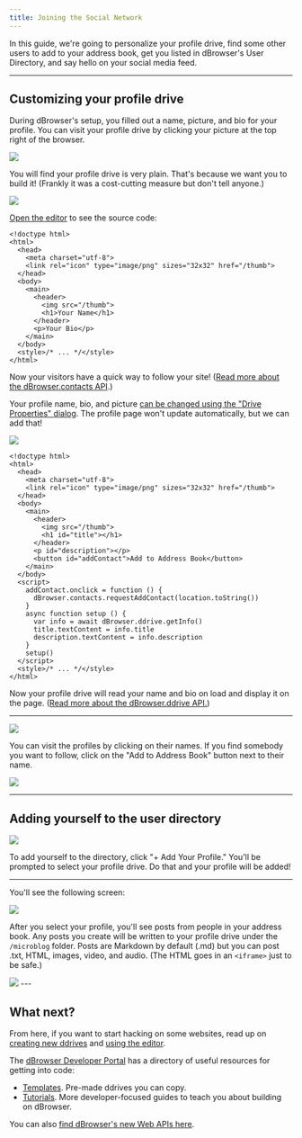 ```yaml
---
title: Joining the Social Network
---
```


In this guide, we're going to personalize your profile drive, find some other users to add to your address book, get you listed in dBrowser's User Directory, and say hello on your social media feed.

---

## Customizing your profile drive

During dBrowser's setup, you filled out a name, picture, and bio for your profile. You can visit your profile drive by clicking your picture at the top right of the browser.

<img className="centered" src="/img/profile-button.png" />

You will find your profile drive is very plain. That's because we want you to build it! (Frankly it was a cost-cutting measure but don't tell anyone.)

<img className="centered" src="/img/social-network-profile-1.png" />

[Open the editor](developers/using-the-editor.md) to see the source code:

```markup {}
<!doctype html>
<html>
  <head>
    <meta charset="utf-8">
    <link rel="icon" type="image/png" sizes="32x32" href="/thumb">
  </head>
  <body>
    <main>
      <header>
        <img src="/thumb">
        <h1>Your Name</h1>
      </header>
      <p>Your Bio</p>
    </main>
  </body>
  <style>/* ... */</style>
</html>
```
Now your visitors have a quick way to follow your site! ([Read more about the dBrowser.contacts API](apis/dbrowser.contacts.md).)

Your profile name, bio, and picture [can be changed using the "Drive Properties" dialog](developers/changing-a-ddrive-title-or-thumbnail.md). The profile page won't update automatically, but we can add that!

<img className="centered" src="/img/social-network-profile-2.png" />

```markup {21-26}
<!doctype html>
<html>
  <head>
    <meta charset="utf-8">
    <link rel="icon" type="image/png" sizes="32x32" href="/thumb">
  </head>
  <body>
    <main>
      <header>
        <img src="/thumb">
        <h1 id="title"></h1>
      </header>
      <p id="description"></p>
      <button id="addContact">Add to Address Book</button>
    </main>
  </body>
  <script>
    addContact.onclick = function () {
      dBrowser.contacts.requestAddContact(location.toString())
    }
    async function setup () {
      var info = await dBrowser.ddrive.getInfo()
      title.textContent = info.title
      description.textContent = info.description
    }
    setup()
  </script>
  <style>/* ... */</style>
</html>
```

Now your profile drive will read your name and bio on load and display it on the page. ([Read more about the dBrowser.ddrive API.](apis/dbrowser.ddrive.md))

---

<img className="centered" src="/img/user-directory.png" />

You can visit the profiles by clicking on their names. If you find somebody you want to follow, click on the "Add to Address Book" button next to their name.

<img className="centered" src="/img/user-directory-entry.png" />

---

## Adding yourself to the user directory

<img className="centered" src="/img/user-directory-add.png" />

To add yourself to the directory, click "+ Add Your Profile." You'll be prompted to select your profile drive. Do that and your profile will be added!

---

You'll see the following screen:

<img className="centered" src="/img/my-feed-not-signed-in.png" />

After you select your profile, you'll see posts from people in your address book. Any posts you create will be written to your profile drive under the `/microblog` folder. Posts are Markdown by default (.md) but you can post .txt, HTML, images, video, and audio. (The HTML goes in an `<iframe>` just to be safe.)

<img className="centered" src="/img/my-feed.png" />
---

## What next?

From here, if you want to start hacking on some websites, read up on [creating new ddrives](developers/creating-new-ddrives.md) and [using the editor](developers/using-the-editor.md). 

The [dBrowser Developer Portal](https://dBrowser.dev/) has a directory of useful resources for getting into code:

* [Templates](https://dBrowser.dev/docs/templates/). Pre-made ddrives you can copy.
* [Tutorials](https://dBrowser.dev/docs/tutorials/). More developer-focused guides to teach you about building on dBrowser.

You can also [find dBrowser's new Web APIs here](/#apis).
